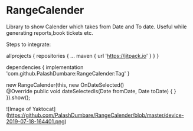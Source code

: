 # RangeCalender
Library to show Calender which takes from Date and To date. Useful while generating reports,book tickets etc.

Steps to integrate:

allprojects {
		repositories {
			...
			maven { url 'https://jitpack.io' }
	        }
	}
  
  dependencies {
  	        implementation 'com.github.PalashDumbare:RangeCalender:Tag'
 	}
  
   new RangeCalender(this, new OnDateSelected()  
  	  @Override
            public void dateSelectedIs(Date fromDate, Date toDate) {
            }
        }).show();

![Image of Yaktocat]
(https://github.com/PalashDumbare/RangeCalender/blob/master/device-2019-07-18-164401.png)
